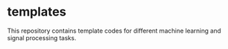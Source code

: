 # templates
This repository contains template codes for different machine learning and signal processing tasks.
